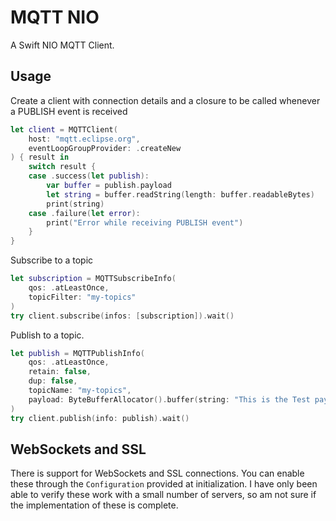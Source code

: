 # MQTT NIO 

A Swift NIO MQTT Client. 

## Usage

Create a client with connection details and a closure to be called whenever a PUBLISH event is received

```swift
let client = MQTTClient(
    host: "mqtt.eclipse.org", 
    eventLoopGroupProvider: .createNew
) { result in
    switch result {
    case .success(let publish):
        var buffer = publish.payload
        let string = buffer.readString(length: buffer.readableBytes)
        print(string)
    case .failure(let error):
        print("Error while receiving PUBLISH event")
    }
}
```

Subscribe to a topic
```swift
let subscription = MQTTSubscribeInfo(
    qos: .atLeastOnce,
    topicFilter: "my-topics"
)
try client.subscribe(infos: [subscription]).wait()
```

Publish to a topic.
```swift
let publish = MQTTPublishInfo(
    qos: .atLeastOnce,
    retain: false,
    dup: false,
    topicName: "my-topics",
    payload: ByteBufferAllocator().buffer(string: "This is the Test payload")
)
try client.publish(info: publish).wait()
```
## WebSockets and SSL

There is support for WebSockets and SSL connections. You can enable these through the `Configuration` provided at initialization. I have only been able to verify these work with a small number of servers, so am not sure if the implementation of these is complete.
